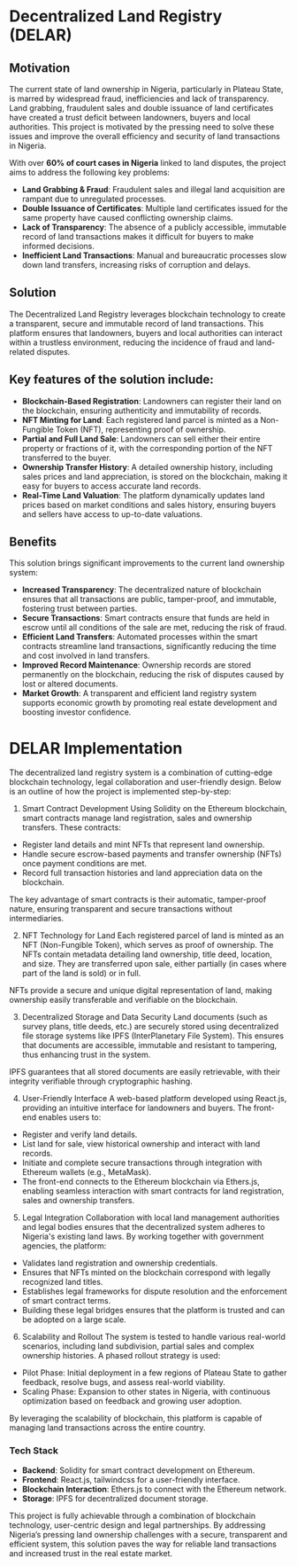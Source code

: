 #   Decentralized Land Registry (DELAR)
##  Motivation
The current state of land ownership in Nigeria, particularly in Plateau State, is marred by widespread fraud, inefficiencies and lack of transparency. Land grabbing, fraudulent sales and double issuance of land certificates have created a trust deficit between landowners, buyers and local authorities. This project is motivated by the pressing need to solve these issues and improve the overall efficiency and security of land transactions in Nigeria.

With over **60% of court cases in Nigeria** linked to land disputes, the project aims to address the following key problems:

- **Land Grabbing & Fraud**: Fraudulent sales and illegal land acquisition are rampant due to unregulated processes.
- **Double Issuance of Certificates**: Multiple land certificates issued for the same property have caused conflicting ownership claims.
- **Lack of Transparency**: The absence of a publicly accessible, immutable record of land transactions makes it difficult for buyers to make informed decisions.
- **Inefficient Land Transactions**: Manual and bureaucratic processes slow down land transfers, increasing risks of corruption and delays.

## Solution
The Decentralized Land Registry leverages blockchain technology to create a transparent, secure and immutable record of land transactions. This platform ensures that landowners, buyers and local authorities can interact within a trustless environment, reducing the incidence of fraud and land-related disputes.

## Key features of the solution include:

- **Blockchain-Based Registration**: Landowners can register their land on the blockchain, ensuring authenticity and immutability of records.
- **NFT Minting for Land**: Each registered land parcel is minted as a Non-Fungible Token (NFT), representing proof of ownership.
- **Partial and Full Land Sale**: Landowners can sell either their entire property or fractions of it, with the corresponding portion of the NFT transferred to the buyer.
- **Ownership Transfer History**: A detailed ownership history, including sales prices and land appreciation, is stored on the blockchain, making it easy for buyers to access accurate land records.
- **Real-Time Land Valuation**: The platform dynamically updates land prices based on market conditions and sales history, ensuring buyers and sellers have access to up-to-date valuations.

## Benefits
This solution brings significant improvements to the current land ownership system:

- **Increased Transparency**: The decentralized nature of blockchain ensures that all transactions are public, tamper-proof, and immutable, fostering trust between parties.
- **Secure Transactions**: Smart contracts ensure that funds are held in escrow until all conditions of the sale are met, reducing the risk of fraud.
- **Efficient Land Transfers**: Automated processes within the smart contracts streamline land transactions, significantly reducing the time and cost involved in land transfers.
- **Improved Record Maintenance**: Ownership records are stored permanently on the blockchain, reducing the risk of disputes caused by lost or altered documents.
- **Market Growth**: A transparent and efficient land registry system supports economic growth by promoting real estate development and boosting investor confidence.

# DELAR Implementation

The decentralized land registry system is a combination of cutting-edge blockchain technology, legal collaboration and user-friendly design. Below is an outline of how the project is implemented step-by-step:

1. Smart Contract Development
Using Solidity on the Ethereum blockchain, smart contracts manage land registration, sales and ownership transfers. These contracts:

- Register land details and mint NFTs that represent land ownership.
- Handle secure escrow-based payments and transfer ownership (NFTs) once payment conditions are met.
- Record full transaction histories and land appreciation data on the blockchain.

The key advantage of smart contracts is their automatic, tamper-proof nature, ensuring transparent and secure transactions without intermediaries.

2. NFT Technology for Land
Each registered parcel of land is minted as an NFT (Non-Fungible Token), which serves as proof of ownership. The NFTs contain metadata detailing land ownership, title deed, location, and size. They are transferred upon sale, either partially (in cases where part of the land is sold) or in full.

NFTs provide a secure and unique digital representation of land, making ownership easily transferable and verifiable on the blockchain.

3. Decentralized Storage and Data Security
Land documents (such as survey plans, title deeds, etc.) are securely stored using decentralized file storage systems like IPFS (InterPlanetary File System). This ensures that documents are accessible, immutable and resistant to tampering, thus enhancing trust in the system.

IPFS guarantees that all stored documents are easily retrievable, with their integrity verifiable through cryptographic hashing.

4. User-Friendly Interface
A web-based platform developed using React.js, providing an intuitive interface for landowners and buyers. The front-end enables users to:

- Register and verify land details.
- List land for sale, view historical ownership and interact with land records.
- Initiate and complete secure transactions through integration with Ethereum wallets (e.g., MetaMask).
- The front-end connects to the Ethereum blockchain via Ethers.js, enabling seamless interaction with smart contracts for land registration, sales and ownership transfers.

5. Legal Integration
Collaboration with local land management authorities and legal bodies ensures that the decentralized system adheres to Nigeria's existing land laws. By working together with government agencies, the platform:

- Validates land registration and ownership credentials.
- Ensures that NFTs minted on the blockchain correspond with legally recognized land titles.
- Establishes legal frameworks for dispute resolution and the enforcement of smart contract terms.
- Building these legal bridges ensures that the platform is trusted and can be adopted on a large scale.

6. Scalability and Rollout
The system is tested to handle various real-world scenarios, including land subdivision, partial sales and complex ownership histories. A phased rollout strategy is used:

- Pilot Phase: Initial deployment in a few regions of Plateau State to gather feedback, resolve bugs, and assess real-world viability.
- Scaling Phase: Expansion to other states in Nigeria, with continuous optimization based on feedback and growing user adoption.

By leveraging the scalability of blockchain, this platform is capable of managing land transactions across the entire country.

### Tech Stack
- **Backend**: Solidity for smart contract development on Ethereum.
- **Frontend**: React.js, tailwindcss for a user-friendly interface.
- **Blockchain Interaction**: Ethers.js to connect with the Ethereum network.
- **Storage**: IPFS for decentralized document storage.

This project is fully achievable through a combination of blockchain technology, user-centric design and legal partnerships. By addressing Nigeria’s pressing land ownership challenges with a secure, transparent and efficient system, this solution paves the way for reliable land transactions and increased trust in the real estate market.